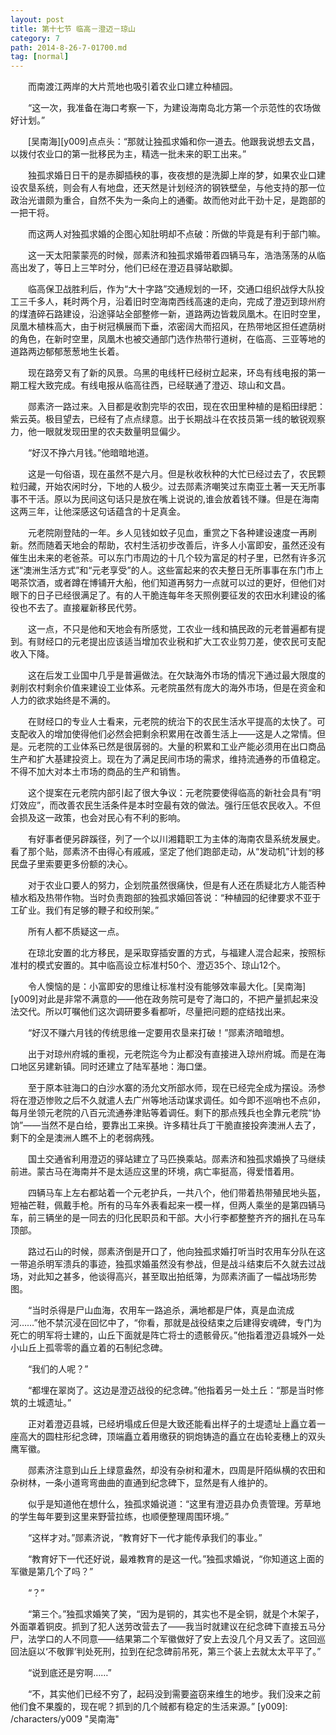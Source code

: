 ```yaml
---
layout: post
title: 第十七节 临高－澄迈－琼山
category: 7
path: 2014-8-26-7-01700.md
tag: [normal]
---
```


　　而南渡江两岸的大片荒地也吸引着农业口建立种植园。

　　“这一次，我准备在海口考察一下，为建设海南岛北方第一个示范性的农场做好计划。”

　　[吴南海][y009]点点头：“那就让独孤求婚和你一道去。他跟我说想去文昌，以拨付农业口的第一批移民为主，精选一批未来的职工出来。”

　　独孤求婚日日干的是赤脚插秧的事，夜夜想的是洗脚上岸的梦，如果农业口建设农垦系统，则会有人有地盘，还天然是计划经济的钢铁壁垒，与他支持的那一位政治光谱颇为重合，自然不失为一条向上的通衢。故而他对此干劲十足，是跑部的一把干将。

　　而这两人对独孤求婚的企图心知肚明却不点破：所做的毕竟是有利于部门嘛。

　　这一天太阳蒙蒙亮的时候，郧素济和独孤求婚带着四辆马车，浩浩荡荡的从临高出发了，等日上三竿时分，他们已经在澄迈县驿站歇脚。

　　临高保卫战胜利后，作为“大十字路”交通规划的一环，交通口组织战俘大队投工三千多人，耗时两个月，沿着旧时空海南西线高速的走向，完成了澄迈到琼州府的煤渣碎石路建设，沿途驿站全部整修一新，道路两边皆栽凤凰木。在旧时空里，凤凰木植株高大，由于树冠横展而下垂，浓密阔大而招风，在热带地区担任遮荫树的角色，在新时空里，凤凰木也被交通部门选作热带行道树，在临高、三亚等地的道路两边郁郁葱葱地生长着。

　　现在路旁又有了新的风景。乌黑的电线杆已经树立起来，环岛有线电报的第一期工程大致完成。有线电报从临高往西，已经联通了澄迈、琼山和文昌。

　　郧素济一路过来。入目都是收割完毕的农田，现在农田里种植的是稻田绿肥：紫云英。极目望去，已经有了点点绿意。出于长期战斗在农技员第一线的敏锐观察力，他一眼就发现田里的农夫数量明显偏少。

　　“好汉不挣六月钱。”他暗暗地道。

　　这是一句俗语，现在虽然不是六月。但是秋收秋种的大忙已经过去了，农民颗粒归藏，开始农闲时分，下地的人极少。过去郧素济嘲笑过东南亚土著一天无所事事不干活。原以为民间这句话只是放在嘴上说说的,谁会放着钱不赚。但是在海南这两三年，让他深感这句话蕴含的十足真金。

　　元老院刚登陆的一年。乡人见钱如蚊子见血，重赏之下各种建设速度一再刷新。然而随着天地会的帮助，农村生活初步改善后，许多人小富即安，虽然还没有催生出未来的老爸茶。可以东门市周边的十几个较为富足的村子里，已然有许多沉迷“澳洲生活方式”和“元老享受”的人。这些富起来的农夫整日无所事事在东门市上喝茶饮酒，或者蹲在博铺开大船，他们知道再努力一点就可以过的更好，但他们对眼下的日子已经很满足了。有的人干脆连每年冬天照例要征发的农田水利建设的徭役也不去了。直接雇新移民代劳。

　　这一点，不只是他和天地会有所感觉，工农业一线和搞民政的元老普遍都有提到。有财经口的元老提出应该适当增加农业税和扩大工农业剪刀差，使农民可支配收入下降。

　　这在后发工业国中几乎是普遍做法。在欠缺海外市场的情况下通过最大限度的剥削农村剩余价值来建设工业体系。元老院虽然有庞大的海外市场，但是在资金和人力的欲求始终是不满的。

　　在财经口的专业人士看来，元老院的统治下的农民生活水平提高的太快了。可支配收入的增加使得他们必然会把剩余积累用在改善生活上——这是人之常情。但是。元老院的工业体系已然是很孱弱的。大量的积累和工业产能必须用在出口商品生产和扩大基建投资上。现在为了满足民间市场的需求，维持流通券的币值稳定。不得不加大对本土市场的商品的生产和销售。

　　这个提案在元老院内部引起了很大争议：元老院要使得临高的新社会具有“明灯效应”，而改善农民生活条件是本时空最有效的做法。强行压低农民收入。不但会损及这一政策，也会对民心有不利的影响。

　　有好事者便另辟蹊径，列了一个以川湘籍职工为主体的海南农垦系统发展史。看了那个贴，郧素济不由得心有戚戚，坚定了他们跑部走动，从“发动机”计划的移民盘子里索要更多份额的决心。

　　对于农业口要人的努力，企划院虽然很痛快，但是有人还在质疑北方人能否种植水稻及热带作物。当时负责跑部的独孤求婚回答说：“种植园的纪律要求不亚于工矿业。我们有足够的鞭子和绞刑架。”

　　所有人都不质疑这一点。

　　在琼北安置的北方移民，是采取穿插安置的方式，与福建人混合起来，按照标准村的模式安置的。其中临高设立标准村50个、澄迈35个、琼山12个。

　　令人懊恼的是：小富即安的思维让标准村没有能够效率最大化。[吴南海][y009]对此是非常不满意的——他在政务院可是夸了海口的，不把产量抓起来没法交代。所以叮嘱他们这次调研要多看都听，尽量把问题的症结找出来。

　　“好汉不赚六月钱的传统思维一定要用农垦来打破！”郧素济暗暗想。

　　出于对琼州府城的重视，元老院迄今为止都没有直接进入琼州府城。而是在海口地区另建新镇。同时还建立了陆军基地：海口堡。

　　至于原本驻海口的白沙水寨的汤允文所部水师，现在已经完全成为摆设。汤参将在澄迈惨败之后不久就遣人去广州等地活动谋求调任。如今即不巡哨也不点卯，每月坐领元老院的八百元流通券津贴等着调任。剩下的那点残兵也全靠元老院“协饷”——当然不是白给，要靠出工来换。许多精壮兵丁干脆直接投奔澳洲人去了，剩下的全是澳洲人瞧不上的老弱病残。

　　国土交通省利用澄迈的驿站建立了马匹换乘站。郧素济和独孤求婚换了马继续前进。蒙古马在海南并不是太适应这里的环境，病亡率挺高，得爱惜着用。

　　四辆马车上左右都站着一个元老护兵，一共八个，他们带着热带殖民地头盔，短袖芒鞋，佩戴手枪。所有的马车外表看起来一模一样，但两人乘坐的是第四辆马车，前三辆坐的是一同去的归化民职员和干部。大小行李都整整齐齐的捆扎在马车顶部。

　　路过石山的时候，郧素济倒是开口了，他向独孤求婚打听当时农用车分队在这一带追杀明军溃兵的事迹，独孤求婚虽然没有参战，但是战斗结束后不久就去过战场，对此知之甚多，他谈得高兴，甚至取出拍纸簿，为郧素济画了一幅战场形势图。

　　“当时杀得是尸山血海，农用车一路追杀，满地都是尸体，真是血流成河……”他不禁沉浸在回忆中了，“你看，那就是战役结束之后建得安魂碑，专门为死亡的明军将士建的，山丘下面就是阵亡将士的遗骸骨灰。”他指着澄迈县城外一处小山丘上孤零零的矗立着的石制纪念碑。

　　“我们的人呢？”

　　“都埋在翠岗了。这边是澄迈战役的纪念碑。”他指着另一处土丘：“那是当时修筑的土城遗址。”

　　正对着澄迈县城，已经坍塌成丘但是大致还能看出样子的土堤遗址上矗立着一座高大的圆柱形纪念碑，顶端矗立着用缴获的铜炮铸造的矗立在齿轮麦穗上的双头鹰军徽。

　　郧素济注意到山丘上绿意盎然，却没有杂树和灌木，四周是阡陌纵横的农田和杂树林，一条小道弯弯曲曲的直通到纪念碑下，显然是有人维护的。

　　似乎是知道他在想什么，独孤求婚说道：“这里有澄迈县办负责管理。芳草地的学生每年要到这里来野营拉练，也顺便整理周围环境。”

　　“这样才对。”郧素济说，“教育好下一代才能传承我们的事业。”

　　“教育好下一代还好说，最难教育的是这一代。”独孤求婚说，“你知道这上面的军徽是第几个了吗？”

　　“？”

　　“第三个。”独孤求婚笑了笑，“因为是铜的，其实也不是全铜，就是个木架子，外面罩着铜皮。抓到了犯人送劳改营去了——我当时就建议在纪念碑下直接五马分尸，法学口的人不同意——结果第二个军徽做好了安上去没几个月又丢了。这回巡回法庭以‘不敬罪’判处死刑，拉到在纪念碑前吊死，第三个装上去就太太平平了。”

　　“说到底还是穷啊……”

　　“不，其实他们已经不穷了，起码没到需要盗窃来维生的地步。我们没来之前他们食不果腹的，现在呢？抓到的几个贼都有稳定的生活来源。”
[y009]: /characters/y009 "吴南海"
